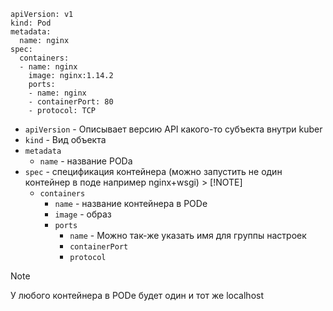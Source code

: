 ```
apiVersion: v1
kind: Pod
metadata:
  name: nginx
spec:
  containers:
  - name: nginx
    image: nginx:1.14.2
    ports:
    - name: nginx
    - containerPort: 80
    - protocol: TCP
```
* `apiVersion` - Описывает версию API какого-то субъекта внутри kuber
* `kind` - Вид объекта
* `metadata`
  - `name` - название PODа
* `spec` - спецификация контейнера (можно запустить не один контейнер в поде например nginx+wsgi) > [!NOTE]
  - `containers`
    - `name` - название контейнера в PODе
    - `image` - образ
    - `ports`
      - `name` - Можно так-же указать имя для группы настроек
      - `containerPort`
      - `protocol`
> [!NOTE]
> У любого контейнера в PODе будет один и тот же localhost
